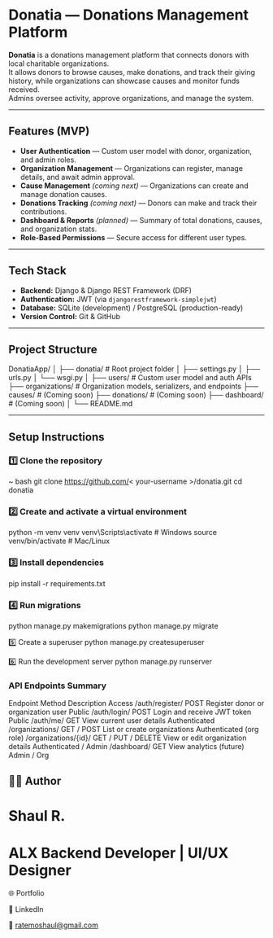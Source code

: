 # Donatia — Donations Management Platform

**Donatia** is a donations management platform that connects donors with local charitable organizations.  
It allows donors to browse causes, make donations, and track their giving history, while organizations can showcase causes and monitor funds received.  
Admins oversee activity, approve organizations, and manage the system.

---

## Features (MVP)
- **User Authentication** — Custom user model with donor, organization, and admin roles.
- **Organization Management** — Organizations can register, manage details, and await admin approval.
- **Cause Management** *(coming next)* — Organizations can create and manage donation causes.
- **Donations Tracking** *(coming next)* — Donors can make and track their contributions.
- **Dashboard & Reports** *(planned)* — Summary of total donations, causes, and organization stats.
- **Role-Based Permissions** — Secure access for different user types.

---

## Tech Stack
- **Backend:** Django & Django REST Framework (DRF)
- **Authentication:** JWT (via `djangorestframework-simplejwt`)
- **Database:** SQLite (development) / PostgreSQL (production-ready)
- **Version Control:** Git & GitHub

---

## Project Structure
DonatiaApp/
│
├── donatia/ # Root project folder
│ ├── settings.py
│ ├── urls.py
│ └── wsgi.py
│
├── users/ # Custom user model and auth APIs
├── organizations/ # Organization models, serializers, and endpoints
├── causes/ # (Coming soon)
├── donations/ # (Coming soon)
├── dashboard/ # (Coming soon)
│
└── README.md


---

## Setup Instructions

### 1️⃣ Clone the repository
~ bash
git clone https://github.com/< your-username >/donatia.git
cd donatia
### 2️⃣ Create and activate a virtual environment
python -m venv venv
venv\Scripts\activate  # Windows
source venv/bin/activate  # Mac/Linux

### 3️⃣ Install dependencies
pip install -r requirements.txt

### 4️⃣ Run migrations
python manage.py makemigrations
python manage.py migrate

5️⃣ Create a superuser
python manage.py createsuperuser

6️⃣ Run the development server
python manage.py runserver

### API Endpoints Summary
Endpoint	    Method	Description	Access
/auth/register/	POST	Register donor or organization user	Public
/auth/login/	POST	Login and receive JWT token	Public
/auth/me/	GET	View current user details	Authenticated
/organizations/	GET / POST	List or create organizations	Authenticated (org role)
/organizations/{id}/	GET / PUT / DELETE	View or edit organization details	Authenticated / Admin
/dashboard/	GET	View analytics (future)	Admin / Org

## 🧑‍💻 Author

# Shaul R.
# ALX Backend Developer | UI/UX Designer

🌐 Portfolio

💼 LinkedIn

📧 ratemoshaul@gmail.com